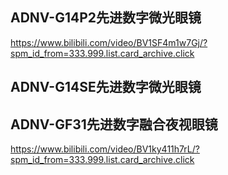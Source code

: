 ## ADNV-G14P2先进数字微光眼镜
https://www.bilibili.com/video/BV1SF4m1w7Gj/?spm_id_from=333.999.list.card_archive.click

## ADNV-G14SE先进数字微光眼镜
## ADNV-GF31先进数字融合夜视眼镜
https://www.bilibili.com/video/BV1ky411h7rL/?spm_id_from=333.999.list.card_archive.click